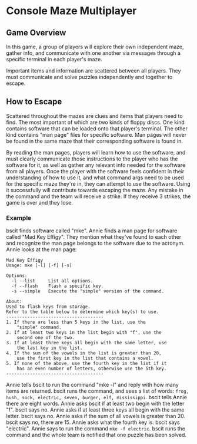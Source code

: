 # Console Maze Multiplayer
## Game Overview
In this game, a group of players will explore their own independent maze,
gather info, and communicate with one another via messages through a 
specific terminal in each player's maze.

Important items and information are scattered between all players. They 
must communicate and solve puzzles independently and together to escape.

## How to Escape
Scattered throughout the mazes are clues and items that players need to
find. The most important of which are two kinds of floppy discs. One kind
contains software that can be loaded onto that player's terminal. The other
kind contains "man page" files for specific software. Man pages will never
be found in the same maze that their corresponding software is found in.

By reading the man pages, players will learn how to use the software, and
must clearly communicate those instructions to the player who has the
software for it, as well as gather any relevant info needed for the
software from all players. Once the player with the software feels
confident in their understanding of how to use it, and what command args
need to be used for the specific maze they're in, they can attempt to
use the software. Using it successfully will contribute towards escaping
the maze. Any mistake in the command and the team will receive a strike.
If they receive 3 strikes, the game is over and they lose.

### Example
bscit finds software called "mke". Annie finds a man page for software
called "Mad Key Effigy". They mention what they've found to each other
and recognize the man page belongs to the software due to the acronym.
Annie looks at the man page:

```
Mad Key Effigy
Usage: mke [-l] [-f] [-s]

Options:
  -l --list     List all options.
  -f --flash    Flash a specific key.
  -s --simple   Execute the "simple" version of the command.

About:
Used to flash keys from storage. 
Refer to the table below to determine which key(s) to use. 
-------------------------------------
1. If there are less than 5 keys in the list, use the
    "simple" command.
2. If at least two keys in the list begin with "f", use the
    second one of the two.
3. If at least three keys all begin with the same letter, use
    the last key in the list.
4. If the sum of the vowels in the list is greater than 20,
    use the first key in the list that contains a vowel.
5. If none of the above, use the fourth key in the list if it
    has an even number of letters, otherwise use the 5th key.
-------------------------------------
```

Annie tells bscit to run the command "mke -l" and reply with how many
items are returned. bscit runs the command, and sees a list of words: 
``frog, hush, sock, electric, seven, burger, elf, mississippi``. 
bscit tells Annie there are eight words. Annie asks bscit if at least
two begin with the letter "f". bscit says no. Annie asks if at least
three keys all begin with the same letter. bscit says no. Annie asks 
if the sum of all vowels is greater than 20. bscit says no, there 
are 15. Annie asks what the fourth key is. bscit says "electric".
Annie says to run the command `mke -f electric`. bscit runs the
command and the whole team is notified that one puzzle has been
solved.
